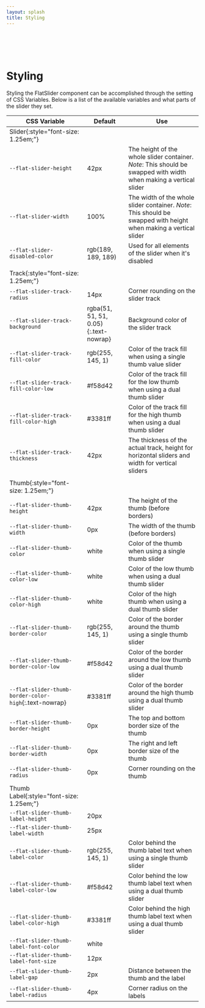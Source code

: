 ```yaml
---
layout: splash
title: Styling
---
```


# &nbsp;

# Styling

Styling the FlatSlider component can be accomplished through the setting of CSS Variables. Below is a list of the available variables and what parts of the slider they set.

| CSS Variable                                           | Default                                            | Use                                                                                                               |
| ------------------------------------------------------ | -------------------------------------------------- | ----------------------------------------------------------------------------------------------------------------- |
| <span>Slider</span>{:style="font-size: 1.25em;"}       |
| `--flat-slider-height`                                 | 42px                                               | The height of the whole slider container. _Note_: This should be swapped with width when making a vertical slider |
| `--flat-slider-width`                                  | 100%                                               | The width of the whole slider container. _Note_: This should be swapped with height when making a vertical slider |
| `--flat-slider-disabled-color`                         | rgb(189, 189, 189)                                 | Used for all elements of the slider when it's disabled                                                            |
|                                                        |
| <span>Track</span>{:style="font-size: 1.25em;"}        |
| `--flat-slider-track-radius`                           | 14px                                               | Corner rounding on the slider track                                                                               |
| `--flat-slider-track-background`                       | <span>rgba(51, 51, 51, 0.05)</span>{:.text-nowrap} | Background color of the slider track                                                                              |
| `--flat-slider-track-fill-color`                       | rgb(255, 145, 1)                                   | Color of the track fill when using a single thumb value slider                                                    |
| `--flat-slider-track-fill-color-low`                   | #f58d42                                            | Color of the track fill for the low thumb when using a dual thumb slider                                          |
| `--flat-slider-track-fill-color-high`                  | #3381ff                                            | Color of the track fill for the high thumb when using a dual thumb slider                                         |
| `--flat-slider-track-thickness`                        | 42px                                               | The thickness of the actual track, height for horizontal sliders and width for vertical sliders                   |
|                                                        |
| <span>Thumb</span>{:style="font-size: 1.25em;"}        |
| `--flat-slider-thumb-height`                           | 42px                                               | The height of the thumb (before borders)                                                                          |
| `--flat-slider-thumb-width`                            | 0px                                                | The width of the thumb (before borders)                                                                           |
| `--flat-slider-thumb-color`                            | white                                              | Color of the thumb when using a single thumb slider                                                               |
| `--flat-slider-thumb-color-low`                        | white                                              | Color of the low thumb when using a dual thumb slider                                                             |
| `--flat-slider-thumb-color-high`                       | white                                              | Color of the high thumb when using a dual thumb slider                                                            |
| `--flat-slider-thumb-border-color`                     | rgb(255, 145, 1)                                   | Color of the border around the thumb using a single thumb slider                                                  |
| `--flat-slider-thumb-border-color-low`                 | #f58d42                                            | Color of the border around the low thumb using a dual thumb slider                                                |
| `--flat-slider-thumb-border-color-high`{:.text-nowrap} | #3381ff                                            | Color of the border around the high thumb using a dual thumb slider                                               |
| `--flat-slider-thumb-border-height`                    | 0px                                                | The top and bottom border size of the thumb                                                                       |
| `--flat-slider-thumb-border-width`                     | 0px                                                | The right and left border size of the thumb                                                                       |
| `--flat-slider-thumb-radius`                           | 0px                                                | Corner rounding on the thumb                                                                                      |
|                                                        |
| <span>Thumb Label</span>{:style="font-size: 1.25em;"}  |
| `--flat-slider-thumb-label-height`                     | 20px                                               |                                                                                                                   |
| `--flat-slider-thumb-label-width`                      | 25px                                               |                                                                                                                   |
| `--flat-slider-thumb-label-color`                      | rgb(255, 145, 1)                                   | Color behind the thumb label text when using a single thumb slider                                                |
| `--flat-slider-thumb-label-color-low`                  | #f58d42                                            | Color behind the low thumb label text when using a dual thumb slider                                              |
| `--flat-slider-thumb-label-color-high`                 | #3381ff                                            | Color behind the high thumb label text when using a dual thumb slider                                             |
| `--flat-slider-thumb-label-font-color`                 | white                                              |                                                                                                                   |
| `--flat-slider-thumb-label-font-size`                  | 12px                                               |                                                                                                                   |
| `--flat-slider-thumb-label-gap`                        | 2px                                                | Distance between the thumb and the label                                                                          |
| `--flat-slider-thumb-label-radius`                     | 4px                                                | Corner radius on the labels                                                                                       |
